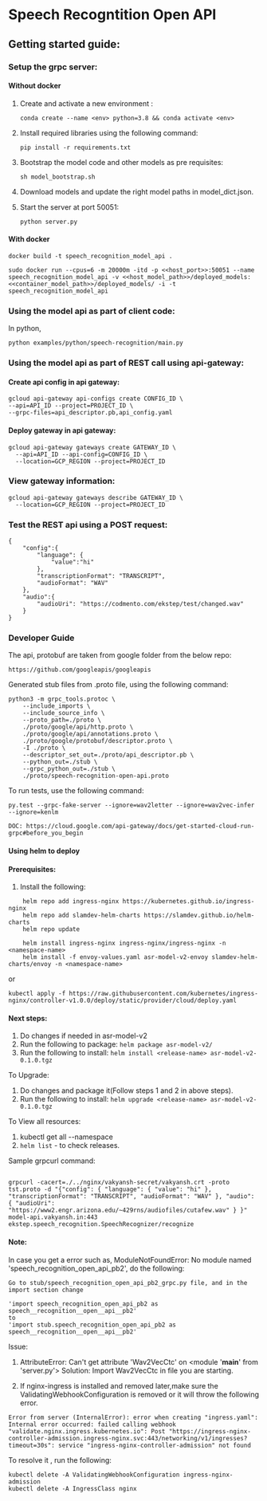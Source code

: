 # Speech Recogntition Open API

## Getting started guide:

### Setup the grpc server:
#### Without docker
1. Create and activate a new environment :

    ```conda create --name <env> python=3.8 && conda activate <env>```

2. Install required libraries using the following command:

    ```
    pip install -r requirements.txt
    ```

3. Bootstrap the model code and other models as pre requisites:

    ```
    sh model_bootstrap.sh
    ```
4. Download models and update the right model paths in model_dict.json.
5. Start the server at port 50051:

    ```
    python server.py
    ```
#### With docker

```
docker build -t speech_recognition_model_api .
```

```
sudo docker run --cpus=6 -m 20000m -itd -p <<host_port>>:50051 --name speech_recognition_model_api -v <<host_model_path>>/deployed_models:<<container_model_path>>/deployed_models/ -i -t speech_recognition_model_api
```

### Using the model api as part of client code:
In python,
```
python examples/python/speech-recognition/main.py
```

### Using the model api as part of REST call using api-gateway:

#### Create api config in api gateway:
```
gcloud api-gateway api-configs create CONFIG_ID \
--api=API_ID --project=PROJECT_ID \
--grpc-files=api_descriptor.pb,api_config.yaml
```

#### Deploy gateway in api gateway:
```
gcloud api-gateway gateways create GATEWAY_ID \
  --api=API_ID --api-config=CONFIG_ID \
  --location=GCP_REGION --project=PROJECT_ID
```
### View gateway information:
```
gcloud api-gateway gateways describe GATEWAY_ID \
  --location=GCP_REGION --project=PROJECT_ID
```

### Test the REST api using a POST request:
```
{
    "config":{
        "language": {
            "value":"hi"
        },
        "transcriptionFormat": "TRANSCRIPT",
        "audioFormat": "WAV"
    },
    "audio":{
        "audioUri": "https://codmento.com/ekstep/test/changed.wav"
    }
}
```

### Developer Guide

The api, protobuf are taken from google folder from the below repo:
```
https://github.com/googleapis/googleapis
```

Generated stub files from .proto file, using the following command:
```
python3 -m grpc_tools.protoc \
    --include_imports \
    --include_source_info \
    --proto_path=./proto \
    ./proto/google/api/http.proto \
    ./proto/google/api/annotations.proto \
    ./proto/google/protobuf/descriptor.proto \
    -I ./proto \
    --descriptor_set_out=./proto/api_descriptor.pb \
    --python_out=./stub \
    --grpc_python_out=./stub \
    ./proto/speech-recognition-open-api.proto
```


To run tests, use the following command:
```
py.test --grpc-fake-server --ignore=wav2letter --ignore=wav2vec-infer --ignore=kenlm
```

`DOC: https://cloud.google.com/api-gateway/docs/get-started-cloud-run-grpc#before_you_begin`


#### Using helm to deploy
#### Prerequisites:
1. Install the following:
```
    helm repo add ingress-nginx https://kubernetes.github.io/ingress-nginx
    helm repo add slamdev-helm-charts https://slamdev.github.io/helm-charts
    helm repo update

    helm install ingress-nginx ingress-nginx/ingress-nginx -n <namespace-name>
    helm install -f envoy-values.yaml asr-model-v2-envoy slamdev-helm-charts/envoy -n <namespace-name>
```
or 
```
kubectl apply -f https://raw.githubusercontent.com/kubernetes/ingress-nginx/controller-v1.0.0/deploy/static/provider/cloud/deploy.yaml
```

#### Next steps:
1. Do changes if needed in asr-model-v2
2. Run the following to package: `helm package asr-model-v2/`
3. Run the following to install: `helm install <release-name> asr-model-v2-0.1.0.tgz`

To Upgrade:
1. Do changes and package it(Follow steps 1 and 2 in above steps).
2. Run the following to install: `helm upgrade <release-name> asr-model-v2-0.1.0.tgz`

To View all resources:
1. kubectl get all --namespace <namespace-name>
2. `helm list` - to check releases.


Sample grpcurl command:

```

grpcurl -cacert=./../nginx/vakyansh-secret/vakyansh.crt -proto tst.proto -d "{"config": { "language": { "value": "hi" }, "transcriptionFormat": "TRANSCRIPT", "audioFormat": "WAV" }, "audio": { "audioUri": "https://www2.engr.arizona.edu/~429rns/audiofiles/cutafew.wav" } }" model-api.vakyansh.in:443 ekstep.speech_recognition.SpeechRecognizer/recognize

```

#### Note:
In case you get a error such as, ModuleNotFoundError: No module named 'speech_recognition_open_api_pb2',
do the following:

```
Go to stub/speech_recognition_open_api_pb2_grpc.py file, and in the import section change 

'import speech_recognition_open_api_pb2 as speech__recognition__open__api__pb2'
to 
'import stub.speech_recognition_open_api_pb2 as speech__recognition__open__api__pb2'

```

Issue:

1. AttributeError: Can't get attribute 'Wav2VecCtc' on <module '__main__' from 'server.py'>
    Solution: Import Wav2VecCtc in file you are starting.

2. If nginx-ingress is installed and removed later,make sure the ValidatingWebhookConfiguration is removed or it will throw the following error.
```
Error from server (InternalError): error when creating "ingress.yaml": Internal error occurred: failed calling webhook "validate.nginx.ingress.kubernetes.io": Post "https://ingress-nginx-controller-admission.ingress-nginx.svc:443/networking/v1/ingresses?timeout=30s": service "ingress-nginx-controller-admission" not found
```
To resolve it , run the following:
```
kubectl delete -A ValidatingWebhookConfiguration ingress-nginx-admission
kubectl delete -A IngressClass nginx
```